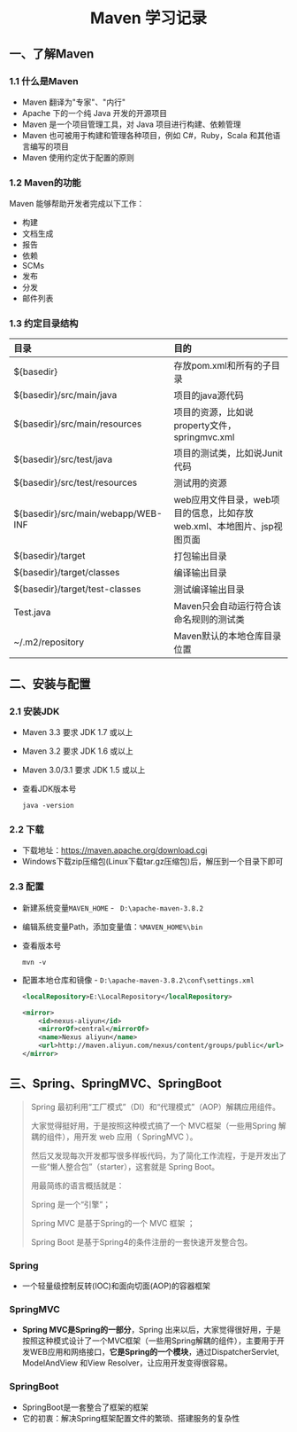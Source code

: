 <h1 align="center" id="index">Maven 学习记录</h1>

## 一、了解Maven

### 1.1 什么是Maven

- Maven 翻译为"专家"、"内行"
- Apache 下的一个纯 Java 开发的开源项目
- Maven 是一个项目管理工具，对 Java 项目进行构建、依赖管理
- Maven 也可被用于构建和管理各种项目，例如 C#，Ruby，Scala 和其他语言编写的项目
- Maven 使用约定优于配置的原则

### 1.2 Maven的功能

Maven 能够帮助开发者完成以下工作：

- 构建
- 文档生成
- 报告
- 依赖
- SCMs
- 发布
- 分发
- 邮件列表

### 1.3 约定目录结构

| 目录                               | 目的                                                         |
| :--------------------------------- | :----------------------------------------------------------- |
| ${basedir}                         | 存放pom.xml和所有的子目录                                    |
| ${basedir}/src/main/java           | 项目的java源代码                                             |
| ${basedir}/src/main/resources      | 项目的资源，比如说property文件，springmvc.xml                |
| ${basedir}/src/test/java           | 项目的测试类，比如说Junit代码                                |
| ${basedir}/src/test/resources      | 测试用的资源                                                 |
| ${basedir}/src/main/webapp/WEB-INF | web应用文件目录，web项目的信息，比如存放web.xml、本地图片、jsp视图页面 |
| ${basedir}/target                  | 打包输出目录                                                 |
| ${basedir}/target/classes          | 编译输出目录                                                 |
| ${basedir}/target/test-classes     | 测试编译输出目录                                             |
| Test.java                          | Maven只会自动运行符合该命名规则的测试类                      |
| ~/.m2/repository                   | Maven默认的本地仓库目录位置                                  |

## 二、安装与配置

### 2.1 安装JDK

- Maven 3.3 要求 JDK 1.7 或以上 

- Maven 3.2 要求 JDK 1.6 或以上 

- Maven 3.0/3.1 要求 JDK 1.5 或以上

- 查看JDK版本号

  ```shell
  java -version
  ```

### 2.2 下载

- 下载地址：https://maven.apache.org/download.cgi
- Windows下载zip压缩包(Linux下载tar.gz压缩包)后，解压到一个目录下即可

### 2.3 配置

- 新建系统变量`MAVEN_HOME` - ` D:\apache-maven-3.8.2`

- 编辑系统变量Path，添加变量值：`%MAVEN_HOME%\bin`

- 查看版本号

  ```shell
  mvn -v
  ```

- 配置本地仓库和镜像 - `D:\apache-maven-3.8.2\conf\settings.xml`

  ```xml
  <localRepository>E:\LocalRepository</localRepository>
  ```

  ```xml
  <mirror>
      <id>nexus-aliyun</id>
      <mirrorOf>central</mirrorOf>
      <name>Nexus aliyun</name>
      <url>http://maven.aliyun.com/nexus/content/groups/public</url>
  </mirror>
  ```


## 三、Spring、SpringMVC、SpringBoot

> Spring 最初利用“工厂模式”（DI）和“代理模式”（AOP）解耦应用组件。
>
> 大家觉得挺好用，于是按照这种模式搞了一个 MVC框架（一些用Spring 解耦的组件），用开发 web 应用（ SpringMVC ）。
>
> 然后又发现每次开发都写很多样板代码，为了简化工作流程，于是开发出了一些“懒人整合包”（starter），这套就是 Spring Boot。
>
> 用最简练的语言概括就是：
>
> Spring 是一个“引擎”；
>
> Spring MVC 是基于Spring的一个 MVC 框架 ；
>
> Spring Boot 是基于Spring4的条件注册的一套快速开发整合包。

### Spring

- 一个轻量级控制反转(IOC)和面向切面(AOP)的容器框架

### SpringMVC

- **Spring MVC是Spring的一部分**，Spring 出来以后，大家觉得很好用，于是按照这种模式设计了一个MVC框架（一些用Spring解耦的组件），主要用于开发WEB应用和网络接口，**它是Spring的一个模块**，通过DispatcherServlet, ModelAndView 和View Resolver，让应用开发变得很容易。

### SpringBoot

- SpringBoot是一套整合了框架的框架
- 它的初衷：解决Spring框架配置文件的繁琐、搭建服务的复杂性
